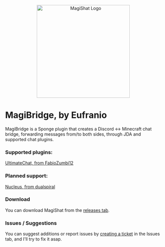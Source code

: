 <p align="center">
  <img src="https://cdn.discordapp.com/attachments/189087591683981313/332557402522124291/CARALHO.png" width="300" alt="MagiShat Logo"/>
</p>

# MagiBridge, by Eufranio
MagiBridge is a Sponge plugin that creates a Discord <-> Minecraft chat bridge, forwarding messages from/to both sides, through JDA and supported chat plugins.

### Supported plugins:
[UltimateChat, from FabioZumbi12](https://forums.spongepowered.org/t/thought-balloon-ultimatechat-v-1-7-0-api-5-6)

### Planned support:
[Nucleus, from dualspiral](https://ore.spongepowered.org/Nucleus/Nucleus)

### Download
You can download MagiShat from the [releases tab](https://github.com/Eufranio/MagiShat/releases).

### Issues / Suggestions
You can suggest additions or report issues by [creating a ticket](https://github.com/Eufranio/MagiShat/issues/new) in the Issues tab, and I'll try to fix it asap.
